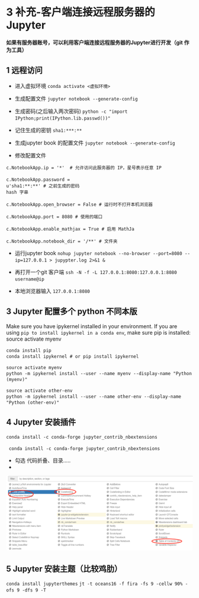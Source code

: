 # 3 补充-客户端连接远程服务器的Jupyter
**如果有服务器账号，可以利用客户端连接远程服务器的Jupyter进行开发（git 作为工具）**

## 1 远程访问 
- 进入虚拟环境
`conda activate <虚拟环境>`

- 生成配置文件
`jupyter notebook --generate-config`

- 生成密码(之后输入两次密码)
`python -c "import IPython;print(IPython.lib.passwd())" `

- 记住生成的密钥
`sha1:***:**`

- 生成jupyter book 的配置文件
`jupyter notebook --generate-config`

- 修改配置文件

```
c.NotebookApp.ip = '*'  # 允许访问此服务器的 IP，星号表示任意 IP

c.NotebookApp.password = 
u'sha1:**:**' # 之前生成的密码 
hash 字串

c.NotebookApp.open_browser = False # 运行时不打开本机浏览器

c.NotebookApp.port = 8080 # 使用的端口

c.NotebookApp.enable_mathjax = True # 启用 MathJa

c.NotebookApp.notebook_dir = '/**' # 文件夹

```

- 运行jupyter book 
`nohup jupyter notebook --no-browser --port=8080 --ip=127.0.0.1 > jupypter.log 2>&1 &`

- 再打开一个git 客户端
`ssh -N -f -L 127.0.0.1:8080:127.0.0.1:8080 username@ip`
- 本地浏览器输入
`127.0.0.1:8080`

## 3 Jupyter 配置多个 python 不同本版

Make sure you have ipykernel installed in your environment. If you are using `pip to install ipykernel in a conda env`, make sure pip is installed:
source activate myenv

```
conda install pip
conda install ipykernel # or pip install ipykernel
```

```
source activate myenv
python -m ipykernel install --user --name myenv --display-name "Python (myenv)"
```

```
source activate other-env
python -m ipykernel install --user --name other-env --display-name "Python (other-env)"
```

## 4 Jupyter 安装插件

`conda install -c conda-forge jupyter_contrib_nbextensions
`

` conda install -c conda-forge jupyter_contrib_nbextensions
`
- 勾选 代码折叠、目录.....
- 
![](../../data/images/Jupyter插件.png)


## 5 Jupyter 安装主题（比较鸡肋）

`conda install jupyterthemes`
`jt -t oceans16 -f fira -fs 9 -cellw 90% -ofs 9 -dfs 9 -T`

